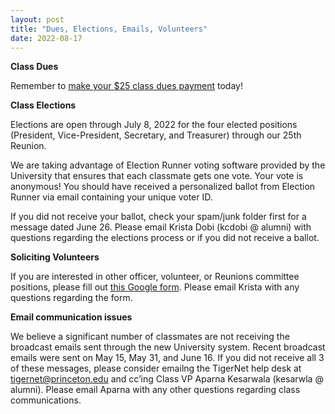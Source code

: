 ```yaml
---
layout: post
title: "Dues, Elections, Emails, Volunteers"
date: 2022-08-17
---
```

**Class Dues**

Remember to [make your $25 class dues payment](https://princeton2000.org/dues/) today!

**Class Elections**

Elections are open through July 8, 2022 for the four elected positions (President, Vice-President, Secretary, and Treasurer) through our 25th Reunion.

We are taking advantage of Election Runner voting software provided by the University that ensures that each classmate gets one vote. Your vote is anonymous! You should have received a personalized ballot from Election Runner via email containing your unique voter ID.

If you did not receive your ballot, check your spam/junk folder first for a message dated June 26. Please email Krista Dobi (kcdobi @ alumni) with questions regarding the elections process or if you did not receive a ballot.

**Soliciting Volunteers**

If you are interested in other officer, volunteer, or Reunions committee positions, please fill out [this Google form](https://forms.gle/7N1Nf5uVxRmhRKVy7). Please email Krista with any questions regarding the form.

**Email communication issues**

We believe a significant number of classmates are not receiving the broadcast emails sent through the new University system. Recent broadcast emails were sent on May 15, May 31, and June 16. If you did not receive all 3 of these messages, please consider emailng the TigerNet help desk at tigernet@princeton.edu and cc’ing Class VP Aparna Kesarwala (kesarwla @ alumni). Please email Aparna with any other questions regarding class communications.

